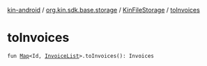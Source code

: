 [kin-android](../../index.md) / [org.kin.sdk.base.storage](../index.md) / [KinFileStorage](index.md) / [toInvoices](./to-invoices.md)

# toInvoices

`fun `[`Map`](https://kotlinlang.org/api/latest/jvm/stdlib/kotlin.collections/-map/index.html)`<Id, `[`InvoiceList`](../../org.kin.sdk.base.models/-invoice-list/index.md)`>.toInvoices(): Invoices`